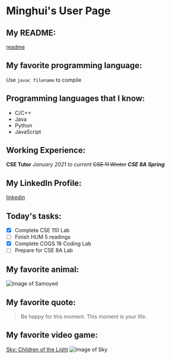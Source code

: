 # Minghui's User Page
## My README:
[readme](../README.md)
## My favorite programming language:
Use `javac filename` to compile
## Programming languages that I know:
- C/C++
- Java
- Python
- JavaScript
## Working Experience:
**CSE Tutor**
*January 2021 to current*
~~CSE 11 Winter~~
***CSE 8A Spring***
## My LinkedIn Profile:
[linkedin](https://www.linkedin.com/in/minghui-li-865a921b3/)
## Today's tasks:
- [x] Complete CSE 110 Lab
- [ ] Finish HUM 5 readings
- [x] Complete COGS 18 Coding Lab
- [ ] Prepare for CSE 8A Lab
## My favorite animal:
![Image of Samoyed](https://static.boredpanda.com/blog/wp-content/uploads/2018/04/funny-cute-samoyeds-357-5ad73ccee0721__700.jpg)
## My favorite quote:
> Be happy for this moment. This moment is your life.
## My favorite video game:
[Sky: Children of the Light](https://thatskygame.com/)
![Image of Sky](https://admin.thatskygame.com/uploads/sit_tree_f98d384ef6.jpeg)
